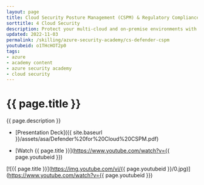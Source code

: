 ```yaml
---
layout: page
title: Cloud Security Posture Management (CSPM) & Regulatory Compliance in Microsoft Defender for Cloud
sorttitle: 4 Cloud Security
description: Protect your multi-cloud and on-premise environments with Defender for Cloud's CSPM capabilities, including analysis of the Secure Score, compliance assessments, and Azure Security Benchmark, along with security posture and regulatory compliance demos. for deep-dive technical learning.
updated: 2022-11-03
permalink: /skilling/azure-security-academy/cs-defender-cspm
youtubeid: o1THcHOT2p0
tags: 
- azure
- academy content
- azure security academy
- cloud security
---
```


# {{ page.title }}

{{ page.description }}

* [Presentation Deck]({{ site.baseurl }}/assets/asa/Defender%20for%20Cloud%20CSPM.pdf)

* [Watch {{ page.title }}](https://www.youtube.com/watch?v={{ page.youtubeid }})

[![{{ page.title }}](https://img.youtube.com/vi/{{ page.youtubeid }}/0.jpg)](https://www.youtube.com/watch?v={{ page.youtubeid }})